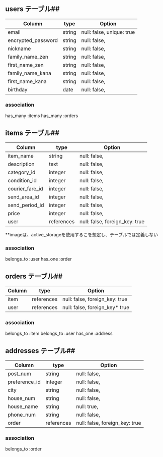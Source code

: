 
## users テーブル##

|Column             |type      |Option                           |
|-------------------|----------|---------------------------------|
|email              |string    |null: false, unique: true        |
|encrypted_password |string    |null: false,                     |
|nickname           |string    |null: false,                     |
|family_name_zen    |string    |null: false,                     |
|first_name_zen     |string    |null: false,                     |
|family_name_kana   |string    |null: false,                     |
|first_name_kana    |string    |null: false,                     |
|birthday           |date      |null: false,                     | *誕生年月日

### association
has_many :items
has_many :orders


## items テーブル##

|Column             |type      |Option                           |
|-------------------|----------|---------------------------------|
|item_name          |string    |null: false,                     |
|description        |text      |null: false,                     | **商品説明
|category_id        |integer   |null: false,                     |
|condition_id       |integer   |null: false,                     | **商品の状態 
|courier_fare_id    |integer   |null: false,                     | **配送料
|send_area_id       |integer   |null: false,                     | **配送エリア
|send_period_id     |integer   |null: false,                     | **配送期間
|price              |integer   |null: false,                     |
|user               |references|null: false, foreign_key: true   |  


**imageは、active_storageを使用するこを想定し、テーブルでは定義しない

### association
belongs_to :user
has_one    :order



## orders テーブル##
|Column             |type      |Option                           |
|-------------------|----------|---------------------------------|
|item               |references|null: false, foreign_key: true   | 
|user               |references|null: false, foreign_key* true   |
### association
belongs_to :item
belongs_to :user
has_one    :address



## addresses テーブル##
|Column             |type      |Option                           |
|-------------------|----------|---------------------------------|
|post_num           |string    |null: false,                     | **郵便番号
|preference_id      |integer   |null: false,                     | **都道府県
|city               |string    |null: false,                     | **市区町村
|house_num          |string    |null: false,                     | **番地
|house_name         |string    |null: true,                      | **建物名
|phone_num          |string    |null: false,                     | **電話番号
|order              |references|null: false, foreign_key: true   |  


### association
belongs_to  :order

